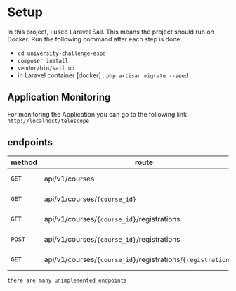 

# Setup

In this project, I used Laravel Sail. This means the project should run on Docker. Run the following command after each step is done.


- ```cd university-challenge-espd```
- ```composer install```
- ```vendor/bin/sail up```
- in Laravel container [docker] : ```php artisan migrate --seed```

## Application Monitoring
For monitoring the Application you can go to the following link.
```http://localhost/telescope```

## endpoints
| method         | route |about   | parameters    |
| -------------  | -------------  | ------------- | ------------- |
| ```GET```      | api/v1/courses | get list of courses | ------ |
| ```GET```      | api/v1/courses/```{course_id}``` | get single course | ------ |
| ```GET```      | api/v1/courses/```{course_id}```/registrations | get list of registrations | ------ |
| ```POST```     | api/v1/courses/```{course_id}```/registrations | create new registration | ```student_id => int``` |
| ```GET```      | api/v1/courses/```{course_id}```/registrations/```{registration_id}``` | get single registration | ------ |

```there are many unimplemented endpoints```

